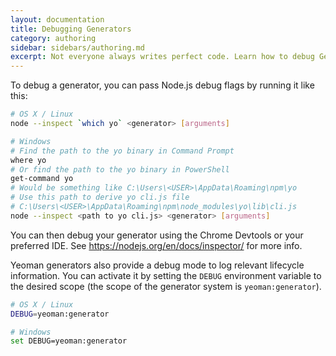 ```yaml
---
layout: documentation
title: Debugging Generators
category: authoring
sidebar: sidebars/authoring.md
excerpt: Not everyone always writes perfect code. Learn how to debug Generators
---
```


To debug a generator, you can pass Node.js debug flags by running it like this:

```sh
# OS X / Linux
node --inspect `which yo` <generator> [arguments]

# Windows
# Find the path to the yo binary in Command Prompt
where yo
# Or find the path to the yo binary in PowerShell
get-command yo
# Would be something like C:\Users\<USER>\AppData\Roaming\npm\yo
# Use this path to derive yo cli.js file
# C:\Users\<USER>\AppData\Roaming\npm\node_modules\yo\lib\cli.js
node --inspect <path to yo cli.js> <generator> [arguments]
```

You can then debug your generator using the Chrome Devtools or your preferred IDE. See https://nodejs.org/en/docs/inspector/ for more info.

Yeoman generators also provide a debug mode to log relevant lifecycle information. You can activate it by setting the `DEBUG` environment variable to the desired scope (the scope of the generator system is `yeoman:generator`).

```sh
# OS X / Linux
DEBUG=yeoman:generator

# Windows
set DEBUG=yeoman:generator
```
